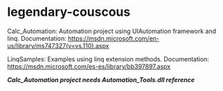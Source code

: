 # legendary-couscous

Calc_Automation: Automation project using UIAutomation framework and linq. 
Documentation: https://msdn.microsoft.com/en-us/library/ms747327(v=vs.110).aspx

LinqSamples: Examples using linq extension methods. 
Documentation: https://msdn.microsoft.com/es-es/library/bb397897.aspx

***Calc_Automation project needs Automation_Tools.dll reference***
